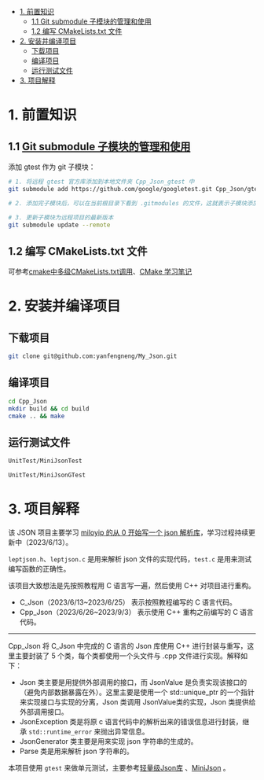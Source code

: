 - [1. 前置知识](#1-前置知识)
  - [1.1 Git submodule 子模块的管理和使用](#11-git-submodule-子模块的管理和使用)
  - [1.2 编写 CMakeLists.txt 文件](#12-编写-cmakeliststxt-文件)
- [2. 安装并编译项目](#2-安装并编译项目)
  - [下载项目](#下载项目)
  - [编译项目](#编译项目)
  - [运行测试文件](#运行测试文件)
- [3. 项目解释](#3-项目解释)

# 1. 前置知识
## 1.1 [Git submodule 子模块的管理和使用](https://www.jianshu.com/p/9000cd49822c)

添加 gtest 作为 git 子模块：
```bash
# 1. 将远程 gtest 官方库添加到本地文件夹 Cpp_Json_gtest 中
git submodule add https://github.com/google/googletest.git Cpp_Json/gtest

# 2. 添加完子模块后，可以在当前根目录下看到 .gitmodules 的文件，这就表示子模块添加成功了

# 3. 更新子模块为远程项目的最新版本
git submodule update --remote
```
## 1.2 编写 CMakeLists.txt 文件
可参考[cmake中多级CMakeLists.txt调用](https://blog.csdn.net/weixin_42700740/article/details/126364574)、[CMake 学习笔记](https://xiaoneng.blog.csdn.net/article/details/124545500)

# 2. 安装并编译项目
## 下载项目
```bash
git clone git@github.com:yanfengneng/My_Json.git
```
## 编译项目
```bash
cd Cpp_Json
mkdir build && cd build
cmake .. && make
```
## 运行测试文件
```bash
UnitTest/MiniJsonTest

UnitTest/MiniJsonGTest
```

# 3. 项目解释
该 JSON 项目主要学习 [miloyip 的从 0 开始写一个 json 解析库](https://github.com/miloyip/json-tutorial)，学习过程持续更新中（2023/6/13）。

`leptjson.h`、`leptjson.c` 是用来解析 json 文件的实现代码，`test.c` 是用来测试编写函数的正确性。

该项目大致想法是先按照教程用 C 语言写一遍，然后使用 C++ 对项目进行重构。
* C_Json（2023/6/13~2023/6/25） 表示按照教程编写的 C 语言代码。
* Cpp_Json（2023/6/26~2023/9/3） 表示使用 C++ 重构之前编写的 C 语言代码。

***
Cpp_Json 将 C_Json 中完成的 C 语言的 Json 库使用 C++ 进行封装与重写，这里主要封装了 5 个类，每个类都使用一个头文件与 .cpp 文件进行实现。解释如下：
* Json 类主要是用提供外部调用的接口，而 JsonValue 是负责实现该接口的（避免内部数据暴露在外）。这里主要是使用一个 std::unique_ptr 的一个指针来实现接口与实现的分离，Json 类调用 JsonValue类的实现，Json 类提供给外部调用接口。
* JsonException 类是将原 c 语言代码中的解析出来的错误信息进行封装，继承 `std::runtime_error` 来抛出异常信息。
* JsonGenerator 类主要是用来实现 json 字符串的生成的。
* Parse 类是用来解析 json 字符串的。
  
本项目使用 `gtest` 来做单元测试，主要参考[轻量级Json库](https://github.com/Syopain/Json) 、[MiniJson](https://github.com/zsmj2017/MiniJson) 。

